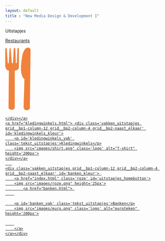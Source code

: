 ```yaml
---
layout: default
title : "New Media Design & Development I"
---
```

<div class='hoofdpagina_titel grid__bp2-display'>
    <p class='pagina_titel' id='uitstapjes_titel'>Uitstapjes</p>
</div>

<div class="uitstap_vakken grid__bp1-column-12 grid__bp2-column-12 ">
    <a href="restaurants.html"> <div class='vakken_uitstapjes grid__bp1-column-12 grid__bp2-column-4 grid__bp2-naast_elkaar' id='restaurants_kleur'>
        <p id='restaurants_vak' class='tekst_uitstapjes'>Restaurants</p>
        <img src="images/bestek.png" class='logo' alt="vork en mes" height='200px'>
        
    </div></a>
    <a href="kledingwinkels.html"> <div class='vakken_uitstapjes grid__bp1-column-12 grid__bp2-column-4 grid__bp2-naast_elkaar' id='kledingwinkels_kleur'>
        <p id='kledingwinkels_vak' class='tekst_uitstapjes'>Kledingwinkels</p>
        <img src="images/shirt.png" class='logo' alt="T-shirt" height='200px'>
    </div></a>
       
    <div class='vakken_uitstapjes grid__bp1-column-12 grid__bp2-column-4 grid__bp2-naast_elkaar' id='banken_kleur'> 
        <a href="index.html" class='roze' id='uitstapjes_homebutton'>
        <img src="images/roze.png" height='25px'>
            <a href="banken.html"> 
        

        <p id='banken_vak' class='tekst_uitstapjes'>Banken</p>
        <img src="images/euro.png" class='logo' alt="euroteken" height='200px'>
    
        
        </a>
    </a></div>
</div>

